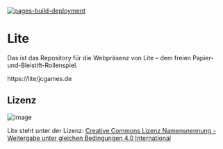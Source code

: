 [![pages-build-deployment](https://github.com/jcorporation/lite/actions/workflows/pages/pages-build-deployment/badge.svg)](https://github.com/jcorporation/lite/actions/workflows/pages/pages-build-deployment)

# Lite

Das ist das Repository für die Webpräsenz von Lite – dem freien Papier-und-Bleistift-Rollenspiel. 

https://lite/jcgames.de

## Lizenz
![image](https://lite.jcgames.de/assets/images/ccbysa.svg)

Lite steht unter der Lizenz: [Creative Commons Lizenz Namensnennung - Weitergabe unter gleichen Bedingungen 4.0 International](http://creativecommons.org/licenses/by-sa/4.0/)
